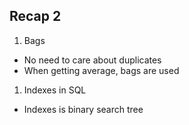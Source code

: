 ## Recap 2

1. Bags
  - No need to care about duplicates
  - When getting average, bags are used
  
  
  
1. Indexes in SQL
  - Indexes is binary search tree
  
